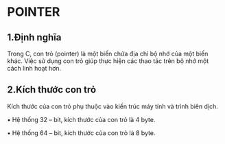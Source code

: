# POINTER

## 1.Định nghĩa
Trong C, con trỏ (pointer) là một biến chứa địa chỉ bộ nhớ của một biến khác. Việc sử dụng con trỏ giúp thực hiện các thao tác trên bộ nhớ một cách linh hoạt hơn.
## 2.Kích thước con trỏ
Kích thước của con trỏ phụ thuộc vào kiến trúc máy tính và trình biên dịch.

  •	Hệ thống 32 – bit, kích thước của con trỏ là 4 byte.
  
  •	Hệ thống 64 – bit, kích thước của con trỏ là 8 byte.
